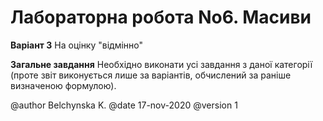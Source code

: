 # Лабораторна робота No6. Масиви
**Варіант 3**
 На оцінку "відмінно"

**Загальне завдання**
 Необхідно виконати усі завдання з даної категорії (проте звіт виконується лише за варіантів, обчислений за раніше визначеною формулою).

@author Belchynska K. 
@date 17-nov-2020 
@version 1
